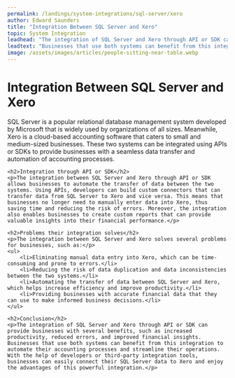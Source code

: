 ```yaml
---
permalink: /landings/system-integrations/sql-server/xero
author: Edward Saunders
title: "Integration Between SQL Server and Xero"
topic: System Integration
leadhead: "The integration of SQL Server and Xero through API or SDK can provide businesses with several benefits, such as increased productivity, reduced errors, and improved financial insights"
leadtext: "Businesses that use both systems can benefit from this integration to automate their accounting processes and streamline their operations. With the help of developers or third-party integration tools, businesses can easily connect their SQL Server data to Xero and enjoy the advantages of this powerful integration."
image: /assets/images/articles/people-sitting-near-table.webp
---
```

<div class="arttext">	<h1>Integration Between SQL Server and Xero</h1>
	<p>SQL Server is a popular relational database management system developed by Microsoft that is widely used by organizations of all sizes. Meanwhile, Xero is a cloud-based accounting software that caters to small and medium-sized businesses. These two systems can be integrated using APIs or SDKs to provide businesses with a seamless data transfer and automation of accounting processes.</p>

	<h2>Integration through API or SDK</h2>
	<p>The integration between SQL Server and Xero through API or SDK allows businesses to automate the transfer of data between the two systems. Using APIs, developers can build custom connectors that can transfer data from SQL Server to Xero and vice versa. This means that businesses no longer need to manually enter data into Xero, thus saving time and reducing the risk of errors. Moreover, the integration also enables businesses to create custom reports that can provide valuable insights into their financial performance.</p>

	<h2>Problems their integration solves</h2>
	<p>The integration between SQL Server and Xero solves several problems for businesses, such as:</p>
	<ul>
		<li>Eliminating manual data entry into Xero, which can be time-consuming and prone to errors.</li>
		<li>Reducing the risk of data duplication and data inconsistencies between the two systems.</li>
		<li>Automating the transfer of data between SQL Server and Xero, which helps increase efficiency and improve productivity.</li>
		<li>Providing businesses with accurate financial data that they can use to make informed business decisions.</li>
	</ul>

	<h2>Conclusion</h2>
	<p>The integration of SQL Server and Xero through API or SDK can provide businesses with several benefits, such as increased productivity, reduced errors, and improved financial insights. Businesses that use both systems can benefit from this integration to automate their accounting processes and streamline their operations. With the help of developers or third-party integration tools, businesses can easily connect their SQL Server data to Xero and enjoy the advantages of this powerful integration.</p>
</div>
